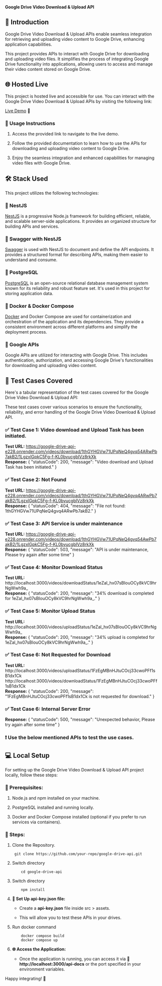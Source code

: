 **Google Drive Video Download & Upload API**

📝 Introduction
------------

Google Drive Video Download & Upload APIs enable seamless integration for retrieving and uploading video content to Google Drive, enhancing application capabilities.

This project provides APIs to interact with Google Drive for downloading and uploading video files. It simplifies the process of integrating Google Drive functionality into applications, allowing users to access and manage their video content stored on Google Drive.


🌐 Hosted Live
-----------

This project is hosted live and accessible for use. You can interact with the Google Drive Video Download & Upload APIs by visiting the following link:

[Live Demo](https://google-drive-api-e228.onrender.com/api-docs) 🚀

### 📝 Usage Instructions

1.  Access the provided link to navigate to the live demo.
    
2.  Follow the provided documentation to learn how to use the APIs for downloading and uploading video content to Google Drive.
    
3.  Enjoy the seamless integration and enhanced capabilities for managing video files with Google Drive.



🛠️ Stack Used
----------

This project utilizes the following technologies:

### 📌 NestJS 

[NestJS](https://nestjs.com/) is a progressive Node.js framework for building efficient, reliable, and scalable server-side applications. It provides an organized structure for building APIs and services.

### 📌 Swagger with NestJS

[Swagger](https://swagger.io/) is used with NestJS to document and define the API endpoints. It provides a structured format for describing APIs, making them easier to understand and consume.

### 📌 PostgreSQL

[PostgreSQL](https://www.postgresql.org/) is an open-source relational database management system known for its reliability and robust feature set. It's used in this project for storing application data.

### 📌 Docker & Docker Compose

[Docker](https://www.docker.com/) and Docker Compose are used for containerization and orchestration of the application and its dependencies. They provide a consistent environment across different platforms and simplify the deployment process.

### 📌 Google APIs

Google APIs are utilized for interacting with Google Drive. This includes authentication, authorization, and accessing Google Drive's functionalities for downloading and uploading video content.


🧪 Test Cases Covered
----------
Here's a tabular representation of the test cases covered for the Google Drive Video Download & Upload API:


These test cases cover various scenarios to ensure the functionality, reliability, and error handling of the Google Drive Video Download & Upload API.

### ✅ Test Case 1: Video download and Upload Task has been initiated.

**Test URL:** https://google-drive-api-e228.onrender.com/videos/download/1thGYHGVw71UPqNeQ4gvq54ARwPb7akB2/1LgzxlGpkC5Fg-f-KL0bvucgbIVz8rkXk <br>
**Response:** {
                "statusCode": 200,
                "message": "Video download and Upload Task has been initiated."
              }


### ✅ Test Case 2: Not Found

**Test URL:** https://google-drive-api-e228.onrender.com/videos/download/1thGYHGVw71UPqNeQ4gvq4ARwPb7akB2/1LgzxlGpkC5Fg-f-KL0bvucgbIVz8rkXk <br>
**Response:** {
  "statusCode": 404,
  "message": "File not found: 1thGYHGVw71UPqNeQ4gvq4ARwPb7akB2."
}


### ✅ Test Case 3: API Service is under maintenance

**Test URL:** https://google-drive-api-e228.onrender.com/videos/download/1thGYHGVw71UPqNeQ4gvq54AwPb7akB2/1LgzxlGpkC5Fg-f-KL0bvucgbIVz8rkXk <br>
**Response:** {
                "statusCode": 503,
                "message": "API is under maintenance, Please try again after some time"
              }

### ✅ Test Case 4: Monitor Download Status

**Test URL:** http://localhost:3000/videos/downloadStatus/1eZal_hx07sBIouOCy8kVC9hrNgWwh9a_<br>
**Response:** {
            "statusCode": 200,
            "message": "34% download is completed for 1eZal_hx07sBIouOCy8kVC9hrNgWwh9a_."
            }


### ✅ Test Case 5: Monitor Upload Status

**Test URL:** http://localhost:3000/videos/uploadStatus/1eZal_hx07sBIouOCy8kVC9hrNgWwh9a_<br>
**Response:** {
                "statusCode": 200,
                "message": "34% upload is completed for 1eZal_hx07sBIouOCy8kVC9hrNgWwh9a_."
            }

### ✅ Test Case 6: Not Requested for Download

**Test URL:** http://localhost:3000/videos/uploadStatus/1FzEgMBnHJtuCOcj33cwoPFf1sB1dx1Ck
              http://localhost:3000/videos/downloadStatus/1FzEgMBnHJtuCOcj33cwoPFf1sB1dx1Ck <br>
**Response:** {
                "statusCode": 200,
                "message": "1FzEgMBnHJtuCOcj33cwoPFf1sB1dx1Ck is not requested for download."
                }

### ✅ Test Case 6: Internal Server Error

**Response:** {
                "statusCode": 500,
                "message": "Unexpected behavior, Please try again after some time"
                }
### ❗ Use the below mentioned APIs to test the use cases.


💻 Local Setup
----------

For setting up the Google Drive Video Download & Upload API project locally, follow these steps:

### 📝 Prerequisites:

1.  Node.js and npm installed on your machine.
    
2.  PostgreSQL installed and running locally.
    
3.  Docker and Docker Compose installed (optional if you prefer to run services via containers).
    

### 📝 Steps:

1. Clone the Repository.
    ```
     git clone https://github.com/your-repo/google-drive-api.git 
    ``` 
    
2.  Switch directory
    ```
        cd google-drive-api
    ``` 
    
3.  Switch directory
    ```
        npm install
    ``` 
    
4.  **🔑 Set Up api-key.json file:**
    
    *   Create a **api-key.json** file inside src > assets.
        
    *   This will allow you to test these APIs in your drives.
        
5.  Run docker command
    ```
        docker compose build
        docker compose up
    ``` 
    
6.  **🌐 Access the Application:**
    
    *   Once the application is running, you can access it via **🚀 http://localhost:3000/api-docs** or the port specified in your environment variables.


Happy integrating! 🚀